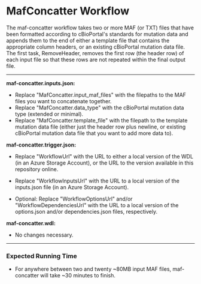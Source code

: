 # MafConcatter Workflow
The maf-concatter workflow takes two or more MAF (or TXT) files that have been formatted according to cBioPortal's standards for mutation data and appends them to the end of either a template file that contains the appropriate column headers, or an existing cBioPortal mutation data file. The first task, RemoveHeader, removes the first row (the header row) of each input file so that these rows are not repeated within the final output file. 

---

**maf-concatter.inputs.json:** 

* Replace "MafConcatter.input_maf_files" with the filepaths to the MAF files you want to concatenate together.
* Replace "MafConcatter.data_type" with the cBioPortal mutation data type (extended or minimal).
* Replace "MafConcatter.template_file" with the filepath to the template mutation data file (either just the header row plus newline, or existing cBioPortal mutation data file that you want to add more data to).


**maf-concatter.trigger.json:**

* Replace "WorkflowUrl" with the URL to either a local version of the WDL (in an Azure Storage Account), or the URL to the version available in this repository online.

* Replace "WorkflowInputsUrl" with the URL to a local version of the inputs.json file (in an Azure Storage Account).

* Optional: Replace "WorkflowOptionsUrl" and/or "WorkflowDependenciesUrl" with the URL to a local version of the options.json and/or dependencies.json files, respectively.

**maf-concatter.wdl:**

* No changes necessary.

---

### Expected Running Time
* For anywhere between two and twenty ~80MB input MAF files, maf-concatter will take ~30 minutes to finish.
